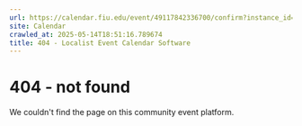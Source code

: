 ```yaml
---
url: https://calendar.fiu.edu/event/49117842336700/confirm?instance_id=49117842337725&return=https%3A%2F%2Fcalendar.fiu.edu%2Fmiami_beach_urban_studios_364
site: Calendar
crawled_at: 2025-05-14T18:51:16.789674
title: 404 - Localist Event Calendar Software
---
```


# 404 - not found
We couldn't find the page on this community event platform.
